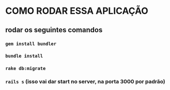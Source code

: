 # COMO RODAR ESSA APLICAÇÃO

## rodar os seguintes comandos

### `gem install bundler`

### `bundle install`

### `rake db:migrate`

### `rails s` (isso vai dar start no server, na porta 3000 por padrão)
